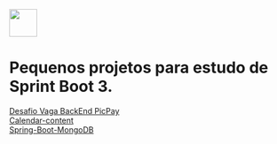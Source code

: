 <img width="50" height="50" loading="lazy" src="https://cdn.jsdelivr.net/gh/devicons/devicon/icons/spring/spring-original.svg" />  

<h1>Pequenos projetos para estudo de Sprint Boot 3.  </h1>

[Desafio Vaga BackEnd PicPay](pickpaysimplificado)</br>
[Calendar-content](content-calendar)</br>
[Spring-Boot-MongoDB](spring-Boot-MongoDB)</br>

 


